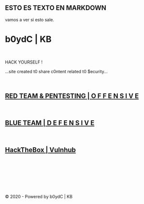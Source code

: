 
## ESTO ES TEXTO EN MARKDOWN

  vamos a ver si esto sale.

   ## <title>b0ydC | KB</title>
  </head>
  <body>
    <h1 class="text-center">b0ydC | KB</h1><br>
    <div class=hack_v>
      <p>HACK YOURSELF !</p>
      <p>...site created t0 share c0ntent related t0 $ecurity...</p>
    </div><br>
    <h2 class="h2"><a href="https://b0ydC.github.io/redteam_pentesting.html">RED TEAM & PENTESTING | O F F E N S I V E</a></h2><br>
    <h2 class="h2"><a href="https://b0ydC.github.io/blueteam.html">BLUE TEAM | D E F E N S I V E</a></h2><br>
    <h2 class="h2"><a href="https://b0ydC.github.io/oscp_htb.html">HackTheBox | Vulnhub</a></h2><br>
    <br>
    <div align=center>
    <script src="https://www.hackthebox.eu/badge/65653" class="htb_ranking"></script>
    </div>
    <br>
    <br>
    <br>
    <div class=hack>
    <a href="https://twitter.com/b0ydC_" class="fa fa-twitter"></a>
    <a href="https://github.com/b0ydC" class="fa fa-github"></a>
    <br>
    <p>© 2020 - Powered by b0ydC | KB</p>
  </div>
    <!-- Optional JavaScript -->
    <!-- jQuery first, then Popper.js, then Bootstrap JS -->
    <script src="https://code.jquery.com/jquery-3.5.1.slim.min.js" integrity="sha384-DfXdz2htPH0lsSSs5nCTpuj/zy4C+OGpamoFVy38MVBnE+IbbVYUew+OrCXaRkfj" crossorigin="anonymous"></script>
    <script src="https://cdn.jsdelivr.net/npm/popper.js@1.16.0/dist/umd/popper.min.js" integrity="sha384-Q6E9RHvbIyZFJoft+2mJbHaEWldlvI9IOYy5n3zV9zzTtmI3UksdQRVvoxMfooAo" crossorigin="anonymous"></script>
    <script src="https://stackpath.bootstrapcdn.com/bootstrap/4.5.0/js/bootstrap.min.js" integrity="sha384-OgVRvuATP1z7JjHLkuOU7Xw704+h835Lr+6QL9UvYjZE3Ipu6Tp75j7Bh/kR0JKI" crossorigin="anonymous"></script>

